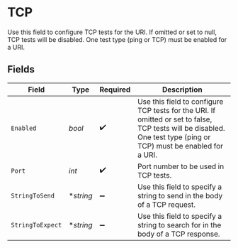 # TCP

  Use this field to configure TCP tests for the URI. If omitted or set to null, TCP tests will be disabled.
  One test type (ping or TCP) must be enabled for a URI.


## Fields

| Field                                                                                                                                                               | Type                                                                                                                                                                | Required                                                                                                                                                            | Description                                                                                                                                                         |
| ------------------------------------------------------------------------------------------------------------------------------------------------------------------- | ------------------------------------------------------------------------------------------------------------------------------------------------------------------- | ------------------------------------------------------------------------------------------------------------------------------------------------------------------- | ------------------------------------------------------------------------------------------------------------------------------------------------------------------- |
| `Enabled`                                                                                                                                                           | *bool*                                                                                                                                                              | :heavy_check_mark:                                                                                                                                                  | Use this field to configure TCP tests for the URI. If omitted or set to false, TCP tests will be disabled.<br/>One test type (ping or TCP) must be enabled for a URI.   |
| `Port`                                                                                                                                                              | *int*                                                                                                                                                               | :heavy_check_mark:                                                                                                                                                  | Port number to be used in TCP tests.                                                                                                                                |
| `StringToSend`                                                                                                                                                      | **string*                                                                                                                                                           | :heavy_minus_sign:                                                                                                                                                  | Use this field to specify a string to send in the body of a TCP request.                                                                                            |
| `StringToExpect`                                                                                                                                                    | **string*                                                                                                                                                           | :heavy_minus_sign:                                                                                                                                                  | Use this field to specify a string to search for in the body of a TCP response.                                                                                     |